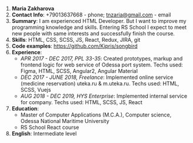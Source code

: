 1. **Maria Zakharova**
2. **Contact Info**: +79013637668 - phone; [tnzaria@gmail.com](mailto:tnzaria@gmail.com) - email
3. **Summary**: I am experienced HTML Developer. But I want to improve my programming knowledge and skills. Entering RS School I expect to meet new people with same interests and successfully finish the course.
4. **Skills**: HTML, CSS, SCSS, JS, React, Redux, JIRA, git
5. **Code examples**: https://github.com/Kipris/songbird
6. **Experience**:
    * _APR 2017 - DEC 2017, PPL 33-35_: Created prototypes, markup and frontend logic for web service of Odessa port system. Techs used: Figma, HTML, SCSS, Angular2, Angular Material
    * _DEC 2017 - JUNE 2018, Freelance_: Implemented online service (medicine reservation) uteka.ru & m.uteka.ru. Techs used: HTML, SCSS, Vuejs
    * _AUG 2018 - DEC 2019, HYS Enterprise_: Implemented internal service for company. Techs used: 
  HTML, SCSS, JS, React
7. **Education**: 
    * Master of Computer Applications (M.C.A.), Computer science, Odessa National Maritime University
    * RS School React course
8. **English**: Intermediate level
